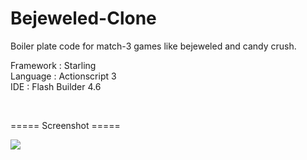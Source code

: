 Bejeweled-Clone
===============

Boiler plate code for match-3 games like bejeweled and candy crush.

Framework : Starling<br />
Language : Actionscript 3<br />
IDE : Flash Builder 4.6<br />

<!-- ===== Play the game here =====

https://dl.dropboxusercontent.com/u/1389278/Assignment/bin-debug/AutoGems.html -->

<br />

===== Screenshot =====

<img src="https://lh6.googleusercontent.com/-8lZQpeCoHvY/UpDZlMGutfI/AAAAAAAAEHA/myhdF5JE1zg/s1600/Screen+Shot+2013-11-23+at+10.06.08+PM.png">
